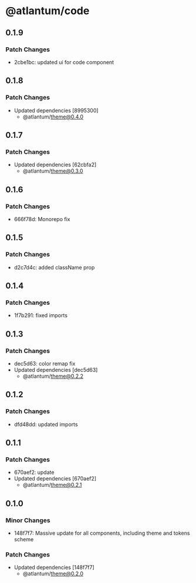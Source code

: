 # @atlantum/code

## 0.1.9

### Patch Changes

-   2cbe1bc: updated ui for code component

## 0.1.8

### Patch Changes

-   Updated dependencies [8995300]
    -   @atlantum/theme@0.4.0

## 0.1.7

### Patch Changes

-   Updated dependencies [62cbfa2]
    -   @atlantum/theme@0.3.0

## 0.1.6

### Patch Changes

-   666f78d: Monorepo fix

## 0.1.5

### Patch Changes

-   d2c7d4c: added className prop

## 0.1.4

### Patch Changes

-   1f7b291: fixed imports

## 0.1.3

### Patch Changes

-   dec5d63: color remap fix
-   Updated dependencies [dec5d63]
    -   @atlantum/theme@0.2.2

## 0.1.2

### Patch Changes

-   dfd48dd: updated imports

## 0.1.1

### Patch Changes

-   670aef2: update
-   Updated dependencies [670aef2]
    -   @atlantum/theme@0.2.1

## 0.1.0

### Minor Changes

-   148f7f7: Massive update for all components, including theme and tokens scheme

### Patch Changes

-   Updated dependencies [148f7f7]
    -   @atlantum/theme@0.2.0
